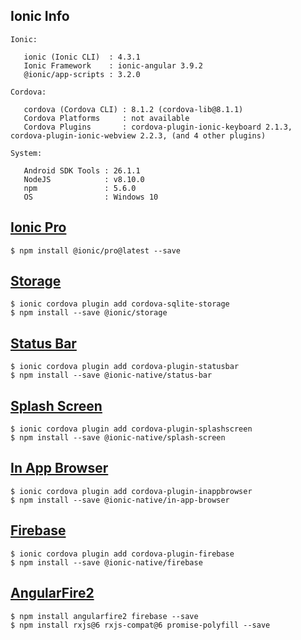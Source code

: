 ## Ionic Info
```
Ionic:

   ionic (Ionic CLI)  : 4.3.1
   Ionic Framework    : ionic-angular 3.9.2
   @ionic/app-scripts : 3.2.0

Cordova:

   cordova (Cordova CLI) : 8.1.2 (cordova-lib@8.1.1)
   Cordova Platforms     : not available
   Cordova Plugins       : cordova-plugin-ionic-keyboard 2.1.3, cordova-plugin-ionic-webview 2.2.3, (and 4 other plugins)

System:

   Android SDK Tools : 26.1.1
   NodeJS            : v8.10.0
   npm               : 5.6.0
   OS                : Windows 10
```


## [Ionic Pro](https://ionicframework.com/docs/pro/deploy/setup/)
```
$ npm install @ionic/pro@latest --save
```


## [Storage](https://ionicframework.com/docs/storage/)
```
$ ionic cordova plugin add cordova-sqlite-storage
$ npm install --save @ionic/storage
```


## [Status Bar](https://ionicframework.com/docs/native/status-bar/)
```
$ ionic cordova plugin add cordova-plugin-statusbar
$ npm install --save @ionic-native/status-bar
```


## [Splash Screen](https://ionicframework.com/docs/native/splash-screen/)
```
$ ionic cordova plugin add cordova-plugin-splashscreen
$ npm install --save @ionic-native/splash-screen
```


## [In App Browser](https://ionicframework.com/docs/native/in-app-browser/)
```
$ ionic cordova plugin add cordova-plugin-inappbrowser
$ npm install --save @ionic-native/in-app-browser
```


## [Firebase](https://ionicframework.com/docs/native/firebase/)
```
$ ionic cordova plugin add cordova-plugin-firebase
$ npm install --save @ionic-native/firebase
```


## [AngularFire2](https://github.com/angular/angularfire2/blob/master/docs/ionic/v3.md)
```
$ npm install angularfire2 firebase --save
$ npm install rxjs@6 rxjs-compat@6 promise-polyfill --save
```
